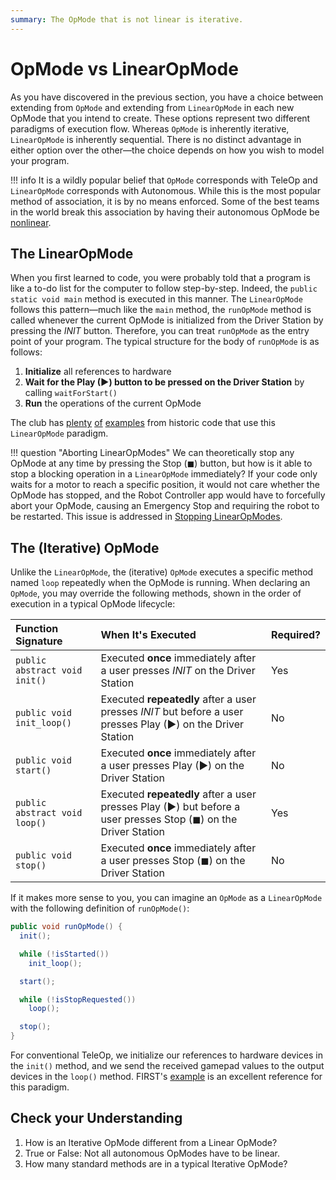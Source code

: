 ```yaml
---
summary: The OpMode that is not linear is iterative.
---
```


# OpMode vs LinearOpMode

As you have discovered in the previous section, you have a choice between extending from `OpMode` and extending from `LinearOpMode` in each new OpMode that you intend to create. These options represent two different paradigms of execution flow. Whereas `OpMode` is inherently iterative, `LinearOpMode` is inherently sequential. There is no distinct advantage in either option over the other—the choice depends on how you wish to model your program.

!!! info
    It is a wildly popular belief that `OpMode` corresponds with TeleOp and `LinearOpMode` corresponds with Autonomous. While this is the most popular method of association, it is by no means enforced. Some of the best teams in the world break this association by having their autonomous OpMode be [nonlinear](https://bitbucket.org/PeterTheEarthling/version-4.3/src/master/ftc_app-master/TeamCode/src/main/java/HelperClasses/Auto.java).


## The LinearOpMode

When you first learned to code, you were probably told that a program is like a to-do list for the computer to follow step-by-step. Indeed, the `public static void main` method is executed in this manner. The `LinearOpMode` follows this pattern—much like the `main` method, the `runOpMode` method is called whenever the current OpMode is initialized from the Driver Station by pressing the _INIT_ button. Therefore, you can treat `runOpMode` as the entry point of your program. The typical structure for the body of `runOpMode` is as follows:

1. **Initialize** all references to hardware
2. **Wait for the Play (▶) button to be pressed on the Driver Station** by calling `waitForStart()`
3. **Run** the operations of the current OpMode

The club has [plenty](https://github.com/ARC-Thunder/Rover-Ruckus/blob/81609d6b0197b887c1569a39b6fbbfb1eea1bf55/TeamCode/src/main/java/com/andoverrobotics/core/examples/TankDriveAutonomousExample.java#L15) [of](https://github.com/ARC-Thunder/teamcode/blob/3829a4eb1866220c5239d494ea30e5067c8a73ee/VuforiaAutonomous.java#L60) [examples](https://github.com/ARC-Lightning/Rover_Ruckus-2018-2019/blob/master/TeamCode/src/main/java/org/firstinspires/ftc/teamcode/autonomous/AutoOpMode.java#L38) from historic code that use this `LinearOpMode` paradigm.

!!! question "Aborting LinearOpModes"
    We can theoretically stop any OpMode at any time by pressing the Stop (◼) button, but how is it able to stop a blocking operation in a `LinearOpMode` immediately? If your code only waits for a motor to reach a specific position, it would not care whether the OpMode has stopped, and the Robot Controller app would have to forcefully abort your OpMode, causing an Emergency Stop and requiring the robot to be restarted. This issue is addressed in [Stopping LinearOpModes](stopping-linearopmodes.md).

## The (Iterative) OpMode

Unlike the `LinearOpMode`, the (iterative) `OpMode` executes a specific method named `loop` repeatedly when the OpMode is running. When declaring an `OpMode`, you may override the following methods, shown in the order of execution in a typical OpMode lifecycle:

| Function Signature | When It's Executed | Required? |
| :--- | :--- | :--- |
| `public abstract void init()` | Executed **once** immediately after a user presses _INIT_ on the Driver Station | Yes |
| `public void init_loop()` | Executed **repeatedly** after a user presses _INIT_ but before a user presses Play (▶) on the Driver Station | No |
| `public void start()` | Executed **once** immediately after a user presses Play (▶) on the Driver Station | No |
| `public abstract void loop()` | Executed **repeatedly** after a user presses Play (▶) but before a user presses Stop (◼) on the Driver Station | Yes |
| `public void stop()` | Executed **once** immediately after a user presses Stop (◼) on the Driver Station | No |

If it makes more sense to you, you can imagine an `OpMode` as a `LinearOpMode` with the following definition of `runOpMode()`:

```java
public void runOpMode() {
  init();

  while (!isStarted())
    init_loop();

  start();

  while (!isStopRequested())
    loop();

  stop();
}
```

For conventional TeleOp, we initialize our references to hardware devices in the `init()` method, and we send the received gamepad values to the output devices in the `loop()` method. FIRST's [example](https://github.com/FIRST-Tech-Challenge/FtcRobotController/blob/master/FtcRobotController/src/main/java/org/firstinspires/ftc/robotcontroller/external/samples/BasicOpMode_Iterative.java) is an excellent reference for this paradigm.

## Check your Understanding

1. How is an Iterative OpMode different from a Linear OpMode?
2. True or False: Not all autonomous OpModes have to be linear.
3. How many standard methods are in a typical Iterative OpMode?

